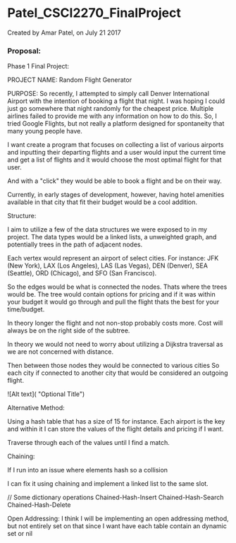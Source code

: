 # Patel_CSCI2270_FinalProject
Created by Amar Patel, on July 21 2017

### Proposal:
Phase 1 Final Project:


PROJECT NAME: Random Flight Generator

PURPOSE: So recently, I attempted to simply call Denver International Airport
with the intention of booking a flight that night. I was hoping I could just go
somewhere that night randomly for the cheapest price. Multiple airlines failed
to provide me with any information on how to do this. So, I tried Google Flights,
but not really a platform designed for spontaneity that many young people have.

I want create a program that focuses on collecting a list of various airports and
inputting their departing flights and a user would input the current time and get a
list of flights and it would choose the most optimal flight for that user.

And with a "click" they would be able to book a flight and be on their way.

Currently, in early stages of development, however, having hotel amenities available
in that city that fit their budget would be a cool addition.

Structure:

I aim to utilize a few of the data structures we were exposed to in my project.
The data types would be a linked lists, a unweighted graph, and potentially trees in the path
of adjacent nodes.

Each vertex would represent an airport of select cities.
For instance: JFK (New York), LAX (Los Angeles), LAS (Las Vegas), DEN (Denver),
SEA (Seattle), ORD (Chicago), and SFO (San Francisco).

So the edges would be what is connected the nodes. Thats where the trees would be.
The tree would contain options for pricing and if it was within your budget it would go through and pull
the flight thats the best for your time/budget.

In theory longer the flight and not non-stop probably costs more.
Cost will always be on the right side of the subtree.

In theory we would not need to worry about utilizing a Dijkstra traversal as we are not concerned
with distance.

Then between those nodes they would be connected to various cities
So each city if connected to another city that would be considered an outgoing flight.

![Alt text]( "Optional Title")


Alternative Method:

Using a hash table that has a size of 15 for instance. Each airport is the key and
within it I can store the values of the flight details and pricing if I want.

Traverse through each of the values until I find a match.

Chaining:

If I run into an issue where elements hash so a collision

I can fix it using chaining and implement a linked list to the same slot.

// Some dictionary operations
Chained-Hash-Insert
Chained-Hash-Search
Chained-Hash-Delete

Open Addressing:
I think I will be implementing an open addressing method, but not entirely set on that
since I want have each table  contain an dynamic set or nil
